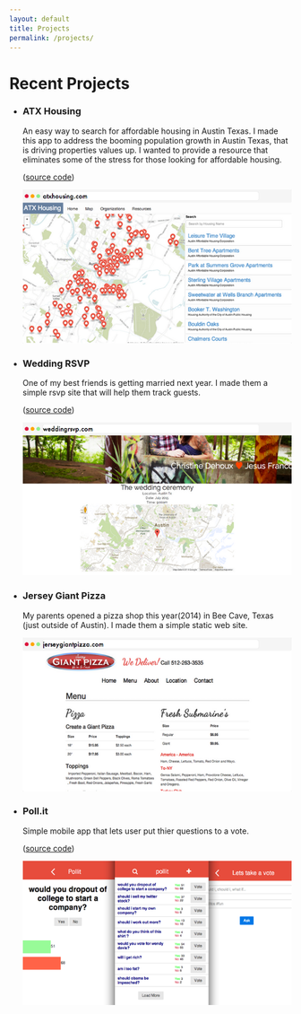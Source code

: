 ```yaml
---
layout: default
title: Projects
permalink: /projects/
---
```


<h1>Recent Projects</h1>

<ul class="inline-list">
	<li>
		<h3>ATX Housing</h3>
		<p>An easy way to search for affordable housing in Austin Texas.
		I made this app to address the booming population growth in Austin Texas, that is driving properties values up. I wanted to provide a resource that eliminates some of the stress for those looking for affordable housing.</p>
		<p>(<a href="https://github.com/paulserraino/ATXHousing" target="_blank">source code</a>)</p>
		<a href="http://atxhousing.herokuapp.com" target="_blank">
		<img class="resp-img" src="/images/br_atx-housing.png" alt="atx housing">
		</a>
	</li>
	<li>
		<h3>Wedding RSVP</h3>
		<p>One of my best friends is getting married next year. I made them a simple rsvp site that will help them track guests.</p>
		<p>(<a href="https://github.com/paulserraino/wedding-rsvp" target="_blank">source code</a>)</p>
		<a href="http://weddingfrancorsvp.herokuapp.com" target="_blank">
		<img class="resp-img" src="/images/br_wedding-rsvp.png" alt="wedding rsvp">
		</a>
	</li>
	<li>
		<h3>Jersey Giant Pizza</h3>
		<p>My parents opened a pizza shop this year(2014) in Bee Cave, Texas (just outside of Austin). I made them a simple static web site.</p>
		<a href="http://jerseygiantpizza.herokuapp.com" target="_blank">
		<img class="resp-img" src="/images/br_jersey-giant.png" alt="jersey giant pizza">
		</a>
	</li>
	<!--
	<li>
		<h3>We Love Letters</h3>
		<p>Sending emails in any typeface.</p>
		<p>(<a href="" target="_blank">source code</a>)</p>
		<img src="" alt="we love letters">
	</li>
	-->
	<li>
		<h3>Poll.it</h3>
		<p>Simple mobile app that lets user put thier questions to a vote.</p>
		<p>(<a href="https://github.com/paulserraino/pollit" target="_blank">source code</a>)</p>
		<img class="resp-img" src="/images/rsz_pollit.png" alt="pollit">
	</li>
</ul>